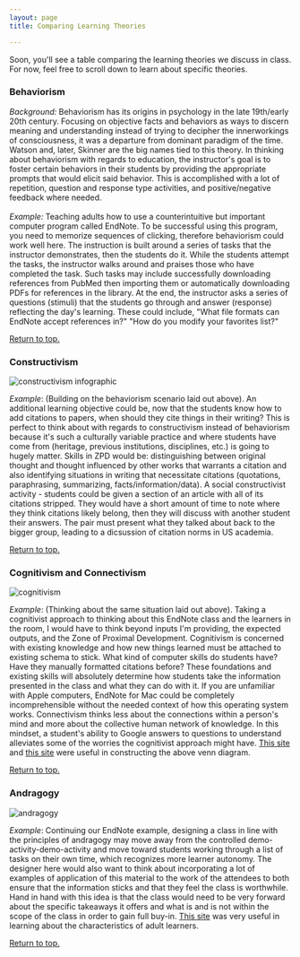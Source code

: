 ```yaml
---
layout: page
title: Comparing Learning Theories

---
```

<a name="top"> </a>
Soon, you'll see a table comparing the learning theories we discuss in class. For now, feel free to scroll down to learn about specific theories. 

### <a name="behaviorism"></a>Behaviorism 
*Background:* Behaviorism has its origins in psychology in the late 19th/early 20th century. Focusing on objective facts and behaviors as ways to discern meaning and understanding instead of trying to decipher the innerworkings of consciousness, it was a departure from dominant paradigm of the time. Watson and, later, Skinner are the big names tied to this theory. In thinking about behaviorism with regards to education, the instructor's goal is to foster certain behaviors in their students by providing the appropriate prompts that would elicit said behavior. This is accomplished with a lot of repetition, question and response type activities, and positive/negative feedback where needed. <BR><BR>
*Example:* Teaching adults how to use a counterintuitive but important computer program called EndNote. To be successful using this program, you need to memorize sequences of clicking, therefore behaviorism could work well here. The instruction is built around a series of tasks that the instructor demonstrates, then the students do it. While the students attempt the tasks, the instructor walks around and praises those who have completed the task. Such tasks may include successfully downloading references from PubMed then importing them or automatically downloading PDFs for references in the library. At the end, the instructor asks a series of questions (stimuli) that the students go through and answer (response) reflecting the day's learning. These could include, "What file formats can EndNote accept references in?" "How do you modify your favorites list?"

[Return to top.]("https://caitlinmeyer.github.io/idt-portfolio/100x/comparing-learning-theories#top)

### <a name="constructivism"></a>Constructivism
![constructivism infographic](https://caitlinmeyer.github.io/idt-portfolio/100x/docs/constructivism-infographic.png "Constructivism Infographic")

*Example*: (Building on the behaviorism scenario laid out above). An additional learning objective could be, now that the students know how to add citations to papers, when should they cite things in their writing? This is perfect to think about with regards to constructivism instead of behaviorism because it's such a culturally variable practice and where students have come from (heritage, previous institutions, disciplines, etc.) is going to hugely matter. Skills in ZPD would be: distinguishing between original thought and thought influenced by other works that warrants a citation and also identifying situations in writing that necessitate citations (quotations, paraphrasing, summarizing, facts/information/data). A social constructivist activity - students could be given a section of an article with all of its citations stripped. They would have a short amount of time to note where they think citations likely belong, then they will discuss with another student their answers. The pair must present what they talked about back to the bigger group, leading to a dicsussion of citation norms in US academia.

[Return to top.]("https://caitlinmeyer.github.io/idt-portfolio/100x/comparing-learning-theories#top)

### <a name="cognitivism"></a>Cognitivism and Connectivism
  ![cognitivism](https://caitlinmeyer.github.io/idt-portfolio/100x/docs/cognitivism-connectivism.png "Cognitivism vs Connectivism Venn Diagram")
  
  *Example*: (Thinking about the same situation laid out above). Taking a cognitivist approach to thinking about this EndNote class and the learners in the room, I would have to think beyond inputs I'm providing, the expected outputs, and the Zone of Proximal Development. Cognitivism is concerned with existing knowledge and how new things learned must be attached to existing schema to stick. What kind of computer skills do students have? Have they manually formatted citations before? These foundations and existing skills will absolutely determine how students take the information presented in the class and what they can do with it. If you are unfamiliar with Apple computers, EndNote for Mac could be completely incomprehensible without the needed context of how this operating system works. Connectivism thinks less about the connections within a person's mind and more about the collective human network of knowledge. In this mindset, a student's ability to Google answers to questions to understand alleviates some of the worries the cognitivist approach might have. [This site](https://opentextbc.ca/teachinginadigitalage/chapter/3-6-connectivism/) and [this site](http://teachinglearningresources.pbworks.com/w/page/31012664/Cognitivism) were useful in constructing the above venn diagram.
  
[Return to top.]("https://caitlinmeyer.github.io/idt-portfolio/100x/comparing-learning-theories#top)

### <a name="andragogy"></a>Andragogy
![andragogy](https://caitlinmeyer.github.io/idt-portfolio/100x/docs/andragogy-infographic.png "Andragogy Infographic")
  
  *Example*: Continuing our EndNote example, designing a class in line with the principles of andragogy may move away from the controlled demo-activity-demo-activity and move toward students working through a list of tasks on their own time, which recognizes more learner autonomy. The designer here would also want to think about incorporating a lot of examples of application of this material to the work of the attendees to both ensure that the information sticks and that they feel the class is worthwhile. Hand in hand with this idea is that the class would need to be very forward about the specific takeaways it offers and what is and is not within the scope of the class in order to gain full buy-in. [This site](https://elearningindustry.com/the-adult-learning-theory-andragogy-of-malcolm-knowles) was very useful in learning about the characteristics of adult learners.
  
[Return to top.]("https://caitlinmeyer.github.io/idt-portfolio/100x/comparing-learning-theories#top)
